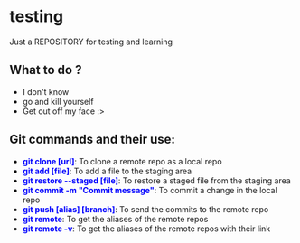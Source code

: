 # testing

Just a REPOSITORY for testing and learning

## What to do ?

- I don't know
- go and kill yourself
- Get out off my face :>

## Git commands and their use:

- <span style="color: blue;">**git clone [url]**</span>: To clone a remote repo as a local repo
- <span style="color: blue;">**git add [file]**</span>: To add a file to the staging area
- <span style="color: blue;">**git restore --staged [file]**</span>: To restore a staged file from the staging area
- <span style="color: blue;">**git commit -m "Commit message"**</span>: To commit a change in the local repo
- <span style="color: blue;">**git push [alias] [branch]**</span>: To send the commits to the remote repo
- <span style="color: blue;">**git remote**</span>: To get the aliases of the remote repos
- <span style="color: blue;">**git remote -v**</span>: To get the aliases of the remote repos with their link
